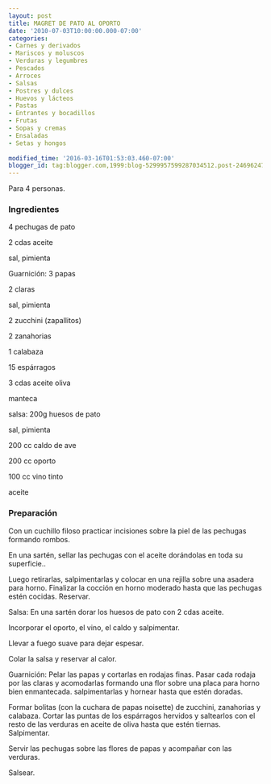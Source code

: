 ```yaml
---
layout: post
title: MAGRET DE PATO AL OPORTO
date: '2010-07-03T10:00:00.000-07:00'
categories:
- Carnes y derivados
- Mariscos y moluscos
- Verduras y legumbres
- Pescados
- Arroces
- Salsas
- Postres y dulces
- Huevos y lácteos
- Pastas
- Entrantes y bocadillos
- Frutas
- Sopas y cremas
- Ensaladas
- Setas y hongos
 
modified_time: '2016-03-16T01:53:03.460-07:00'
blogger_id: tag:blogger.com,1999:blog-5299957599287034512.post-2469624716585510608
---
```


Para 4 personas.

<h3>Ingredientes</h3>

4 pechugas de pato

2 cdas aceite

sal, pimienta

Guarnición: 3 papas

2 claras

sal, pimienta

2 zucchini (zapallitos)

2 zanahorias

1 calabaza

15 espárragos

3 cdas aceite oliva

manteca

salsa: 200g huesos de pato

sal, pimienta

200 cc caldo de ave

200 cc oporto

100 cc vino tinto

aceite

<h3>Preparación</h3>

Con un cuchillo filoso practicar incisiones sobre la piel de las pechugas formando rombos.

En una sartén, sellar las pechugas con el aceite dorándolas en toda su superficie..

Luego retirarlas, salpimentarlas y colocar en una rejilla sobre una asadera para horno. Finalizar la cocción en horno moderado hasta que las pechugas estén cocidas. Reservar.

Salsa: En una sartén dorar los huesos de pato con 2 cdas aceite.

Incorporar el oporto, el vino, el caldo y salpimentar.

Llevar a fuego suave para dejar espesar.

Colar la salsa y reservar al calor.

Guarnición: Pelar las papas y cortarlas en rodajas finas. Pasar cada rodaja por las claras y acomodarlas formando una flor sobre una placa para horno bien enmantecada. salpimentarlas y hornear hasta que estén doradas.

Formar bolitas (con la cuchara de papas noisette) de zucchini, zanahorias y calabaza. Cortar las puntas de los espárragos hervidos y saltearlos con el resto de las verduras en aceite de oliva hasta que estén tiernas. Salpimentar.

Servir las pechugas sobre las flores de papas y acompañar con las verduras.

Salsear.

